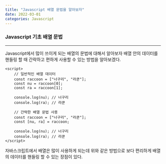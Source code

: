 ```yaml
---
title: "Javascript 배열 문법을 알아보자"
date: 2022-03-01
categories: Javascript
---
```


### Javascript 기초 배열 문법

---

Javascript에서 많이 쓰이게 되는 배열의 문법에 대해서 알아보자
배열 안의 데이터를 핸들링 할 때 간략하고 편하게 사용할 수 있는 방법을 알아보겠다.

```
<script>
    // 일반적인 배열 데이터
    const raccoon = ["너구리", "라쿤"];
    const nu = raccoon[0];
    const ra = raccoon[1];

    console.log(nu); // 너구리
    console.log(ra); // 라쿤

    // 간략한 배열 문법 사용
    const raccoon = ["너구리", "라쿤"];
    const [nu, ra] = raccoon;

    console.log(nu); // 너구리
    console.log(ra); // 라쿤
</script>
```

자바스크립트에서 배열은 많이 사용하게 되는데 위와 같은 방법으로
보다 편리하게 배열의 데이터를 핸들링 할 수 있는 장점이 있다.
